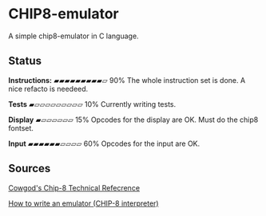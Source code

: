 # CHIP8-emulator
A simple chip8-emulator in C language.

## Status

**Instructions:**
▰▰▰▰▰▰▰▰▰▱ 90%
The whole instruction set is done. A nice refacto is needeed.

**Tests**
▰▱▱▱▱▱▱▱▱▱ 10%
Currently writing tests.

**Display**
▰▱▱▱▱▱▱ 15%
Opcodes for the display are OK. Must do the chip8 fontset.

**Input**
▰▰▰▰▰▰▱▱▱▱ 60%
Opcodes for the input are OK.

## Sources
[Cowgod's Chip-8 Technical Refecrence](http://devernay.free.fr/hacks/chip8/C8TECH10.HTM#Fx07)

[How to write an emulator (CHIP-8 interpreter)](http://www.multigesture.net/articles/how-to-write-an-emulator-chip-8-interpreter/)
